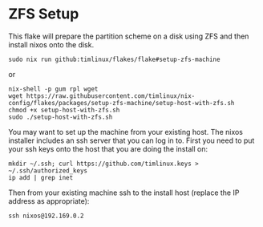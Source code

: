 # ZFS Setup

This flake will prepare the partition scheme on a disk using ZFS and then
install nixos onto the disk.

```
sudo nix run github:timlinux/flakes/flake#setup-zfs-machine
```
or

```
nix-shell -p gum rpl wget
wget https://raw.githubusercontent.com/timlinux/nix-config/flakes/packages/setup-zfs-machine/setup-host-with-zfs.sh 
chmod +x setup-host-with-zfs.sh
sudo ./setup-host-with-zfs.sh
```

You may want to set up the machine from your existing host. 
The nixos installer includes an ssh server that you
can log in to. First you need to put your ssh keys
onto the host that you are doing the install on:

```
mkdir ~/.ssh; curl https://github.com/timlinux.keys > ~/.ssh/authorized_keys
ip add | grep inet
```

Then from your existing machine ssh to the install host (replace the IP
address as appropriate):

```
ssh nixos@192.169.0.2
```


